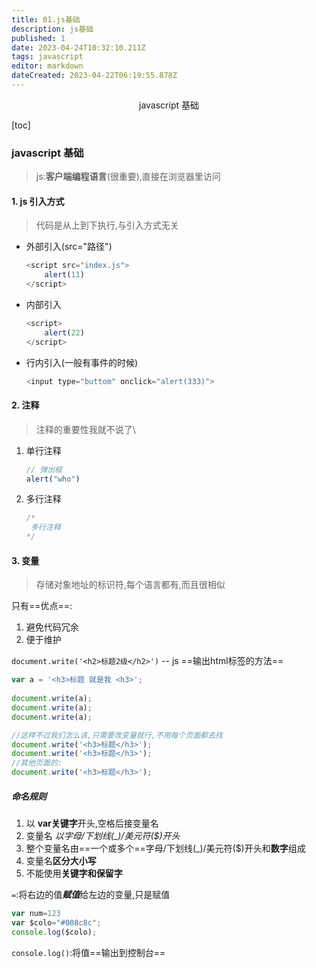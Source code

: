 ```yaml
---
title: 01.js基础
description: js基础
published: 1
date: 2023-04-24T10:32:10.211Z
tags: javascript
editor: markdown
dateCreated: 2023-04-22T06:19:55.878Z
---
```


<center>javascript 基础</center>

[toc]



### javascript 基础

> js:**客户端编程语言**(很重要),直接在浏览器里访问



#### 1. js 引入方式

> 代码是从上到下执行,与引入方式无关

* 外部引入(src="路径")

  ```js
  <script src="index.js">
      alert(11)
  </script>
  ```

* 内部引入

  ```js
  <script>
      alert(22)
  </script>
  ```

* 行内引入(一般有事件的时候)

  ```js
  <input type="buttom" onclick="alert(333)">
  ```



#### 2. 注释

> 注释的重要性我就不说了\

1. 单行注释

   ```js
   // 弹出框
   alert("who")
   ```

2. 多行注释

   ```js
   /*
   	多行注释
   */
   ```

   

#### 3. 变量

> 存储对象地址的标识符,每个语言都有,而且很相似

只有==优点==:

1. 避免代码冗余
2. 便于维护

`document.write('<h2>标题2级</h2>')` -- js ==输出html标签的方法==

```js
var a = '<h3>标题 就是我 <h3>';
    
document.write(a);
document.write(a);
document.write(a);

//这样不过我们怎么该,只需要改变量就行,不用每个页面都去找
document.write('<h3>标题</h3>');
document.write('<h3>标题</h3>');
//其他页面的:
document.write('<h3>标题</h3>');
```



##### 命名规则

1. 以 **var关键字**开头,空格后接变量名
2. 变量名 *以字母/下划线(_)/美元符($)开头*
3. 整个变量名由==一个或多个==字母/下划线(_)/美元符($)开头和**数字**组成
4. 变量名**区分大小写**
5. 不能使用**关键字和保留字**



`=`:将右边的值***赋值***给左边的变量,只是赋值

```js
var num=123
var $colo="#008c8c";
console.log($colo);
```

`console.log()`:将值==输出到控制台==


